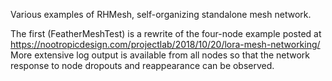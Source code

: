 Various examples of RHMesh, self-organizing standalone mesh network.

The first (FeatherMeshTest) is a rewrite of the four-node example posted at https://nootropicdesign.com/projectlab/2018/10/20/lora-mesh-networking/ 
More extensive log output is available from all nodes so that the network response to node dropouts and reappearance can be observed.
